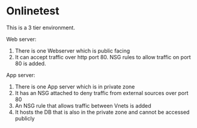 # Onlinetest
This is a 3 tier environment. 

Web server:
1. There is one Webserver which is public facing
2. It can accept traffic over http port 80. NSG rules to allow traffic on port 80 is added.

App server:
1. There is one App server which is in private zone 
2. It has an NSG attached to deny traffic from external sources over port 80
3. An NSG rule that allows traffic between Vnets is added
3. It hosts the DB that is also in the private zone and cannot be accessed publicly
